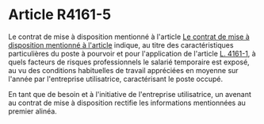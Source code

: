 # Article R4161-5

Le contrat de mise à disposition mentionné à l'article [Le contrat de mise à disposition mentionné à l'article][1] indique, au titre des caractéristiques particulières du poste à pourvoir et pour l'application de l'article [L. 4161-1][2], à quels facteurs de risques professionnels le salarié temporaire est exposé, au vu des conditions habituelles de travail appréciées en moyenne sur l'année par l'entreprise utilisatrice, caractérisant le poste occupé. 

En tant que de besoin et à l'initiative de l'entreprise utilisatrice, un avenant au contrat de mise à disposition rectifie les informations mentionnées au premier alinéa.

 [1]: /affichCodeArticle.do?cidTexte=LEGITEXT000006072050&idArticle=LEGIARTI000006901299&dateTexte=&categorieLien=cid
 [2]: /affichCodeArticle.do?cidTexte=LEGITEXT000006072050&idArticle=LEGIARTI000028495726&dateTexte=&categorieLien=cid